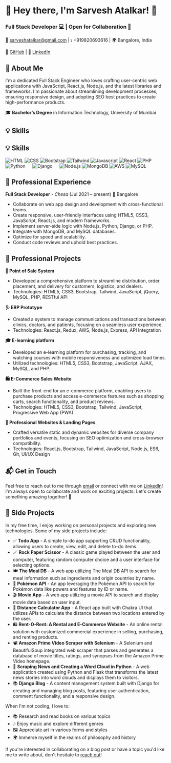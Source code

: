 # 👋 Hey there, I'm Sarvesh Atalkar! 🚀

### Full Stack Developer 💻 | Open for Collaboration 🤝

📧 sarveshatalkar@gmail.com | 📞 +919820693616 | 🌍 Bangalore, India

🔗 [GitHub](https://github.com/isarvesh) | 🔗 [LinkedIn](https://www.linkedin.com/in/sarveshatalkar/)

## 🌟 About Me

I'm a dedicated Full Stack Engineer who loves crafting user-centric web applications with JavaScript, React.js, Node.js, and the latest libraries and frameworks. I'm passionate about streamlining development processes, ensuring responsive design, and adopting SEO best practices to create high-performance products.

🎓 **Bachelor’s Degree** in Information Technology, University of Mumbai

## 💡 Skills

## 💡 Skills

![HTML](https://img.icons8.com/color/48/000000/html-5--v1.png) ![CSS](https://img.icons8.com/color/48/000000/css3.png) ![Bootstrap](https://img.icons8.com/color/48/000000/bootstrap.png) ![Tailwind](https://img.icons8.com/color/48/000000/tailwindcss.png) ![Javascript](https://img.icons8.com/color/48/000000/javascript.png) ![React](https://img.icons8.com/color/48/000000/react-native.png) ![PHP](https://img.icons8.com/color/48/000000/php.png) ![Python](https://img.icons8.com/color/48/000000/python.png) &emsp; ![Django](https://img.icons8.com/color/48/000000/django.png) &emsp; ![Node.js](https://img.icons8.com/color/48/000000/nodejs.png) ![MongoDB](https://img.icons8.com/color/48/000000/mongodb.png) ![AWS](https://img.icons8.com/color/48/000000/amazon-web-services.png) ![MySQL](https://img.icons8.com/color/48/000000/mysql-logo.png)


## 🌟 Professional Experience

**Full Stack Developer** - *Chesa* (Jul 2021 – present) 📍 Bangalore

- Collaborate on web app design and development with cross-functional teams.
- Create responsive, user-friendly interfaces using HTML5, CSS3, JavaScript, React.js, and modern frameworks.
- Implement server-side logic with Node.js, Python, Django, or PHP.
- Integrate with MongoDB, and MySQL databases.
- Optimize for speed and scalability.
- Conduct code reviews and uphold best practices.

## 🚀 Professional Projects

**🛒 Point of Sale System**
- Developed a comprehensive platform to streamline distribution, order placement, and delivery for customers, logistics, and dealers.
- Technologies: HTML5, CSS3, Bootstrap, Tailwind, JavaScript, jQuery, MySQL, PHP, RESTful API

**🩺 ERP Prototype**
- Created a system to manage communications and transactions between clinics, doctors, and patients, focusing on a seamless user experience.
- Technologies: React.js, Redux, AWS, Node.js, Express, API Integration

**🎓 E-learning platform**
- Developed an e-learning platform for purchasing, tracking, and watching courses with mobile responsiveness and optimized load times.
- Utilized technologies: HTML5, CSS3, Bootstrap, JavaScript, AJAX, MySQL, and PHP.

**🛍️ E-Commerce Sales Website**
- Built the front-end for an e-commerce platform, enabling users to purchase products and access e-commerce features such as shopping carts, search functionality, and product reviews.
- Technologies: HTML5, CSS3, Bootstrap, Tailwind, JavaScript, Progressive Web App (PWA)

**💼 Professional Websites & Landing Pages**
- Crafted versatile static and dynamic websites for diverse company portfolios and events, focusing on SEO optimization and cross-browser compatibility.
- Technologies: React.js, Bootstrap, Tailwind, JavaScript, Node.js, ES6, Git, UI/UX Design


## 📬 Get in Touch

Feel free to reach out to me through [email](mailto:sarveshatalkar@gmail.com) or connect with me on [LinkedIn](https://www.linkedin.com/in/sarveshatalkar/)! I'm always open to collaborate and work on exciting projects. Let's create something amazing together! 🚀


## 🎨 Side Projects

In my free time, I enjoy working on personal projects and exploring new technologies. Some of my side projects include:

- ✅ **Todo App** - A simple to-do app supporting CRUD functionality, allowing users to create, view, edit, and delete to-do items.
- 🪄 **Rock Paper Scissor** - A classic game played between the user and computer, featuring random computer choice and a user interface for selecting options.
- 🍽️ **The Meal DB** - A web app utilizing The Meal DB API to search for meal information such as ingredients and origin countries by name.
- 🐾 **Pokémon API** - An app leveraging the Pokémon API to search for Pokémon data like powers and features by ID or name.
- 🎬 **Movie App** - A web app utilizing a movie API to search and display movie data based on user input.
- 📍 **Distance Calculator App** - A React app built with Chakra UI that utilizes APIs to calculate the distance between two locations entered by the user.
 - 🛍️ **Rent-O-Rent: A Rental and E-Commerce Website** - An online rental solution with customized commercial experience in selling, purchasing, and renting products.
- 📽️ **Amazon Prime Video Scraper with Selenium** - A Selenium and BeautifulSoup integrated web scraper that parses and generates a database of movie titles, ratings, and synopses from the Amazon Prime Video homepage.
- 📰 **Scraping News and Creating a Word Cloud in Python** - A web application created using Python and Flask that transforms the latest news stories into word clouds and displays them to visitors.
- 📚 **Django Blog** - A content management system built with Django for creating and managing blog posts, featuring user authentication, comment functionality, and a responsive design.


When I'm not coding, I love to:

- 📚 Research and read books on various topics
- 🎶 Enjoy music and explore different genres
- 🖼️ Appreciate art in various forms and styles
- 🌍 Immerse myself in the realms of philosophy and history



If you're interested in collaborating on a blog post or have a topic you'd like me to write about, don't hesitate to [reach out](mailto:sarveshatalkar@gmail.com)!
